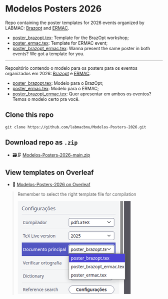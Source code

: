 # Modelos Posters 2026

Repo containing the poster templates for 2026 events organized by LABMAC: [Brazopt](https://brazopt2026.blumenau.ufsc.br/) and [ERMAC](https://ermac.ufsc.br/).

* [poster_brazopt.tex](poster_brazopt.tex): Template for the BrazOpt workshop;
* [poster_ermac.tex](oster_ermac.tex): Template for ERMAC event;
* [poster_brazopt_ermac.tex](poster_brazopt_ermac.tex): Wanna present the same poster in both events? We got a template for you.  

---

Repositório contendo o modelo para os posters para os eventos organizados em 2026: [Brazopt](https://brazopt2026.blumenau.ufsc.br/) e [ERMAC](https://ermac.ufsc.br/).

* [poster_brazopt.tex](poster_brazopt.tex): Modelo para o BrazOpt;
* [poster_ermac.tex](oster_ermac.tex): Modelo para o ERMAC;
* [poster_brazopt_ermac.tex](poster_brazopt_ermac.tex): Quer apresentar em ambos os eventos? Temos o modelo certo pra você. 

## Clone this repo 

```shell
git clone https://github.com/labmacbnu/Modelos-Posters-2026.git
```

## Download repo as `.zip`

* 🗃️🗜️ [Modelos-Posters-2026-main.zip](https://github.com/labmacbnu/Modelos-Posters-2026/archive/refs/heads/main.zip)

## View templates on Overleaf

* 🌱 [Modelos-Posters-2026 on Overleaf](https://pt.overleaf.com/read/bzbpvcypxjph#14e961)

> Remember to select the right template file for compilation 
>
>![Select the right template](imagens/select-main.png)

